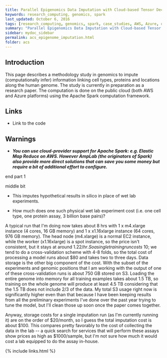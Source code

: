 ```yaml
---
title: Parallel Epigenomics Data Imputation with Cloud-based Tensor Decomposition
keywords: research_computing, genomics, spark
last_updated: October 6, 2016
tags: [research_computing, genomics, spark, case_studies, AWS, Azure, organic_chemistry, data_science, scale]
summary: "Parallel Epigenomics Data Imputation with Cloud-based Tensor Decomposition (PREDICTD)"
sidebar: mydoc_sidebar
permalink: acs_epigenome_imputation.html
folder: acs
---
```


## Introduction
This page describes a methodology study in genomics to impute (computationally infer) information linking 
cell types, proteins and locations along the human genome. The study is currently in preparation as a 
research paper. The computation is done on the public cloud (both AWS and Azure platforms) using the 
Apache Spark computation framework.

## Links

- Link to the code

## Warnings
- ***You can use cloud-provider support for Apache Spark: e.g. Elastic Map Reduce on AWS. However AmpLab 
(the originators of Spark) also provide more direct solutions that can save you some money but require a 
bit of additional effort to configure.***


end part 1


middle bit

- This imputes hypothetical results in silico in place of wet lab experiments.

- How much does one such physical wet lab experiment cost (i.e. one cell type, one protein assay, 3 billion base pairs)?

A typical run that I'm doing now takes about 8 hrs with 1 x m4.xlarge instance (4 cores, 16 GB memory) 
and 1 x x1.16xlarge instance (64 cores, 976 GB memory). The head node (m4.xlarge) is a normal EC2 
instance, while the worker (x1.16xlarge) is a spot instance, so the price isn't consistent, but it 
stays at around $1.22/hr. So a single training run costs ~$10; we tend to do a cross-validation 
scheme with 4-8 folds, so the total cost of processing a model runs about $80 and takes two to three 
days. Data storage is the other big component of the cost. With the subset of the experiments and 
genomic positions that I am working with the output of one of these cross-validation runs is about 
750 GB stored on S3. Loading the entire genome into memory for all training examples takes about 
1.5 TB, so training on the whole genome will produce at least 4.5 TB considering that the 1.5 TB 
does not include 2/3 of the data. My total S3 usage right now is significantly higher even than that 
because I have been keeping results from all the preliminary experiments I've done over the past 
year trying to tune the model, but I'll clean those up soon once the paper comes together. 


Anyway, storage costs for a single imputation run (as I'm currently running it) are on the order of 
$20/month, so I guess the total imputation cost is about $100. This compares pretty favorably to the 
cost of collecting the data in the lab -- a quick search for services that will perform these assays 
show prices as high as $1000/sample, but I'm not sure how much it would cost a lab equipped to do 
the assay in-house.


{% include links.html %}
